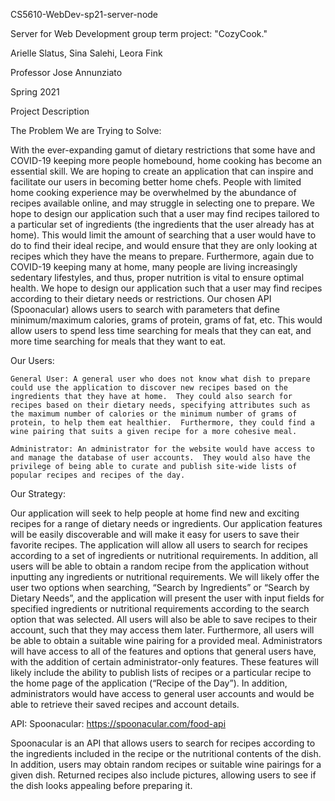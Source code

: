 CS5610-WebDev-sp21-server-node

Server for Web Development group term project: "CozyCook."

Arielle Slatus, Sina Salehi, Leora Fink

Professor Jose Annunziato

Spring 2021




Project Description

The Problem We are Trying to Solve:

With the ever-expanding gamut of dietary restrictions that some have and COVID-19 keeping more people homebound, home cooking has become an essential skill.  We are hoping to create an application that can inspire and facilitate our users in becoming better home chefs.  People with limited home cooking experience may be overwhelmed by the abundance of recipes available online, and may struggle in selecting one to prepare.  We hope to design our application such that a user may find recipes tailored to a particular set of ingredients (the ingredients that the user already has at home).  This would limit the amount of searching that a user would have to do to find their ideal recipe, and would ensure that they are only looking at recipes which they have the means to prepare.
Furthermore, again due to COVID-19 keeping many at home, many people are living increasingly sedentary lifestyles, and thus, proper nutrition is vital to ensure optimal health.  We hope to design our application such that a user may find recipes according to their dietary needs or restrictions.  Our chosen API (Spoonacular) allows users to search with parameters that define minimum/maximum calories, grams of protein, grams of fat, etc.  This would allow users to spend less time searching for meals that they can eat, and more time searching for meals that they want to eat.

Our Users:

	General User: A general user who does not know what dish to prepare could use the application to discover new recipes based on the ingredients that they have at home.  They could also search for recipes based on their dietary needs, specifying attributes such as the maximum number of calories or the minimum number of grams of protein, to help them eat healthier.  Furthermore, they could find a wine pairing that suits a given recipe for a more cohesive meal.

	Administrator: An administrator for the website would have access to and manage the database of user accounts.  They would also have the privilege of being able to curate and publish site-wide lists of popular recipes and recipes of the day.

Our Strategy:

Our application will seek to help people at home find new and exciting recipes for a range of dietary needs or ingredients.  Our application features will be easily discoverable and will make it easy for users to save their favorite recipes.
The application will allow all users to search for recipes according to a set of ingredients or nutritional requirements.  In addition, all users will be able to obtain a random recipe from the application without inputting any ingredients or nutritional requirements.  We will likely offer the user two options when searching, “Search by Ingredients” or “Search by Dietary Needs”, and the application will present the user with input fields for specified ingredients or nutritional requirements according to the search option that was selected.  All users will also be able to save recipes to their account, such that they may access them later.  Furthermore, all users will be able to obtain a suitable wine pairing for a provided meal.
Administrators will have access to all of the features and options that general users have, with the addition of certain administrator-only features.  These features will likely include the ability to publish lists of recipes or a particular recipe to the home page of the application (“Recipe of the Day”).  In addition, administrators would have access to general user accounts and would be able to retrieve their saved recipes and account details.

API: Spoonacular: https://spoonacular.com/food-api

Spoonacular is an API that allows users to search for recipes according to the ingredients included in the recipe or the nutritional contents of the dish.  In addition, users may obtain random recipes or suitable wine pairings for a given dish.  Returned recipes also include pictures, allowing users to see if the dish looks appealing before preparing it.

